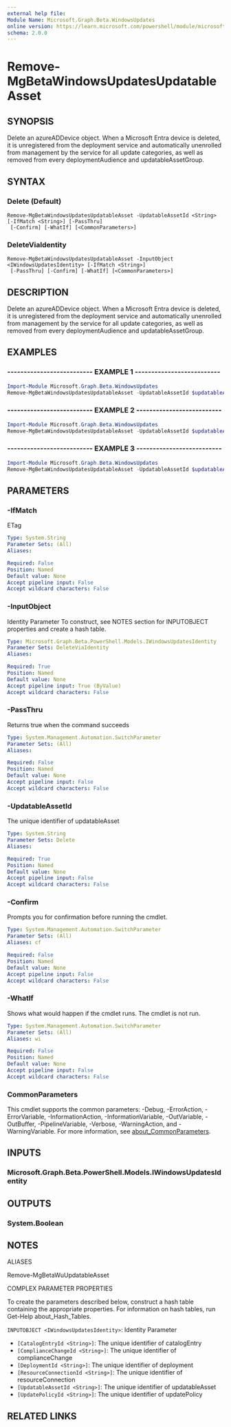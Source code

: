 ```yaml
---
external help file:
Module Name: Microsoft.Graph.Beta.WindowsUpdates
online version: https://learn.microsoft.com/powershell/module/microsoft.graph.beta.windowsupdates/remove-mgbetawindowsupdatesupdatableasset
schema: 2.0.0
---
```


# Remove-MgBetaWindowsUpdatesUpdatableAsset

## SYNOPSIS
Delete an azureADDevice object.
When a Microsoft Entra device is deleted, it is unregistered from the deployment service and automatically unenrolled from management by the service for all update categories, as well as removed from every deploymentAudience and updatableAssetGroup.

## SYNTAX

### Delete (Default)
```
Remove-MgBetaWindowsUpdatesUpdatableAsset -UpdatableAssetId <String> [-IfMatch <String>] [-PassThru]
 [-Confirm] [-WhatIf] [<CommonParameters>]
```

### DeleteViaIdentity
```
Remove-MgBetaWindowsUpdatesUpdatableAsset -InputObject <IWindowsUpdatesIdentity> [-IfMatch <String>]
 [-PassThru] [-Confirm] [-WhatIf] [<CommonParameters>]
```

## DESCRIPTION
Delete an azureADDevice object.
When a Microsoft Entra device is deleted, it is unregistered from the deployment service and automatically unenrolled from management by the service for all update categories, as well as removed from every deploymentAudience and updatableAssetGroup.

## EXAMPLES

### -------------------------- EXAMPLE 1 --------------------------
```powershell
Import-Module Microsoft.Graph.Beta.WindowsUpdates
Remove-MgBetaWindowsUpdatesUpdatableAsset -UpdatableAssetId $updatableAssetId
```



### -------------------------- EXAMPLE 2 --------------------------
```powershell
Import-Module Microsoft.Graph.Beta.WindowsUpdates
Remove-MgBetaWindowsUpdatesUpdatableAsset -UpdatableAssetId $updatableAssetId
```



### -------------------------- EXAMPLE 3 --------------------------
```powershell
Import-Module Microsoft.Graph.Beta.WindowsUpdates
Remove-MgBetaWindowsUpdatesUpdatableAsset -UpdatableAssetId $updatableAssetId
```



## PARAMETERS

### -IfMatch
ETag

```yaml
Type: System.String
Parameter Sets: (All)
Aliases:

Required: False
Position: Named
Default value: None
Accept pipeline input: False
Accept wildcard characters: False
```

### -InputObject
Identity Parameter
To construct, see NOTES section for INPUTOBJECT properties and create a hash table.

```yaml
Type: Microsoft.Graph.Beta.PowerShell.Models.IWindowsUpdatesIdentity
Parameter Sets: DeleteViaIdentity
Aliases:

Required: True
Position: Named
Default value: None
Accept pipeline input: True (ByValue)
Accept wildcard characters: False
```

### -PassThru
Returns true when the command succeeds

```yaml
Type: System.Management.Automation.SwitchParameter
Parameter Sets: (All)
Aliases:

Required: False
Position: Named
Default value: None
Accept pipeline input: False
Accept wildcard characters: False
```

### -UpdatableAssetId
The unique identifier of updatableAsset

```yaml
Type: System.String
Parameter Sets: Delete
Aliases:

Required: True
Position: Named
Default value: None
Accept pipeline input: False
Accept wildcard characters: False
```

### -Confirm
Prompts you for confirmation before running the cmdlet.

```yaml
Type: System.Management.Automation.SwitchParameter
Parameter Sets: (All)
Aliases: cf

Required: False
Position: Named
Default value: None
Accept pipeline input: False
Accept wildcard characters: False
```

### -WhatIf
Shows what would happen if the cmdlet runs.
The cmdlet is not run.

```yaml
Type: System.Management.Automation.SwitchParameter
Parameter Sets: (All)
Aliases: wi

Required: False
Position: Named
Default value: None
Accept pipeline input: False
Accept wildcard characters: False
```

### CommonParameters
This cmdlet supports the common parameters: -Debug, -ErrorAction, -ErrorVariable, -InformationAction, -InformationVariable, -OutVariable, -OutBuffer, -PipelineVariable, -Verbose, -WarningAction, and -WarningVariable. For more information, see [about_CommonParameters](http://go.microsoft.com/fwlink/?LinkID=113216).

## INPUTS

### Microsoft.Graph.Beta.PowerShell.Models.IWindowsUpdatesIdentity

## OUTPUTS

### System.Boolean

## NOTES

ALIASES

Remove-MgBetaWuUpdatableAsset

COMPLEX PARAMETER PROPERTIES

To create the parameters described below, construct a hash table containing the appropriate properties. For information on hash tables, run Get-Help about_Hash_Tables.


`INPUTOBJECT <IWindowsUpdatesIdentity>`: Identity Parameter
  - `[CatalogEntryId <String>]`: The unique identifier of catalogEntry
  - `[ComplianceChangeId <String>]`: The unique identifier of complianceChange
  - `[DeploymentId <String>]`: The unique identifier of deployment
  - `[ResourceConnectionId <String>]`: The unique identifier of resourceConnection
  - `[UpdatableAssetId <String>]`: The unique identifier of updatableAsset
  - `[UpdatePolicyId <String>]`: The unique identifier of updatePolicy

## RELATED LINKS

